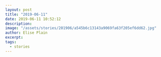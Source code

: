 ```yaml
---
layout: post
title: "2019-06-11"
date: 2019-06-11 10:52:12
description: 
image: "/assets/stories/201906/a545b6c13143a9069fa63f205ef6dd62.jpg"
author: Elise Plain
excerpt: 
tags: 
  - stories
---
```



<p></p>
